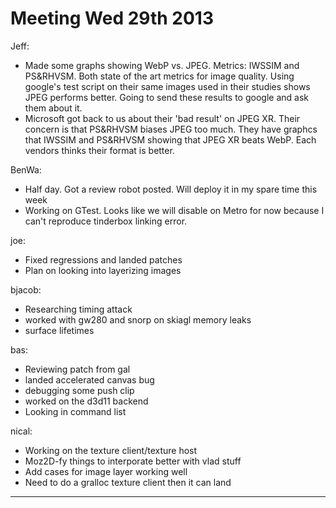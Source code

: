 Meeting Wed 29th 2013
==================


Jeff:
* Made some graphs showing WebP vs. JPEG. Metrics: IWSSIM and PS&RHVSM. Both state of the art metrics for image quality. Using google's test script on their same images used in their studies shows JPEG performs better. Going to send these results to google and ask them about it.
* Microsoft got back to us about their 'bad result' on JPEG XR. Their concern is that PS&RHVSM biases JPEG too much. They have graphcs that IWSSIM and PS&RHVSM showing that JPEG XR beats WebP. Each vendors thinks their format is better.

BenWa:
* Half day. Got a review robot posted. Will deploy it in my spare time this week
* Working on GTest. Looks like we will disable on Metro for now because I can't reproduce tinderbox linking error.

joe:
* Fixed regressions and landed patches
* Plan on looking into layerizing images

bjacob:
* Researching timing attack
* worked with gw280 and snorp on skiagl memory leaks
* surface lifetimes

bas:
* Reviewing patch from gal
* landed accelerated canvas bug
* debugging some push clip
* worked on the d3d11 backend
* Looking in command list

nical:
* Working on the texture client/texture host
* Moz2D-fy things to interporate better with vlad stuff
* Add cases for image layer working well
* Need to do a gralloc texture client then it can land

________________


